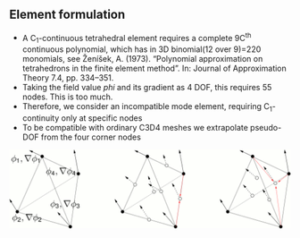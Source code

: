 ## Element formulation

- A C<sub>1</sub>-continuous tetrahedral element requires a complete 9C<sup>th</sup> continuous polynomial, which has in 3D binomial(12 over 9)=220 monomials, see Ženı́šek, A. (1973). “Polynomial approximation on tetrahedrons in the finite element method”. In: Journal of Approximation Theory 7.4, pp. 334–351.
- Taking the field value $phi$ and its gradient as 4 DOF, this requires 55 nodes. This is too much. 
- Therefore, we consider an incompatible mode element, requiring C<sub>1</sub>-continuity only at specific nodes
- To be compatible with ordinary C3D4 meshes we extrapolate pseudo-DOF from the four corner nodes 

![Element formulation sketch](./element_formulation.gif "Element formulation sketch")
